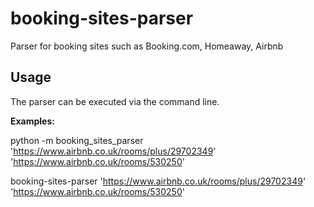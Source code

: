 # booking-sites-parser
Parser for booking sites such as Booking.com, Homeaway, Airbnb

## Usage
The parser can be executed via the command line. 

**Examples:**

python -m booking_sites_parser 'https://www.airbnb.co.uk/rooms/plus/29702349' 'https://www.airbnb.co.uk/rooms/530250'

booking-sites-parser 'https://www.airbnb.co.uk/rooms/plus/29702349' 'https://www.airbnb.co.uk/rooms/530250'
